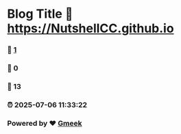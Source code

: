 # Blog Title :link: https://NutshellCC.github.io 
### :page_facing_up: [1](https://NutshellCC.github.io/tag.html) 
### :speech_balloon: 0 
### :hibiscus: 13 
### :alarm_clock: 2025-07-06 11:33:22 
### Powered by :heart: [Gmeek](https://github.com/Meekdai/Gmeek)
